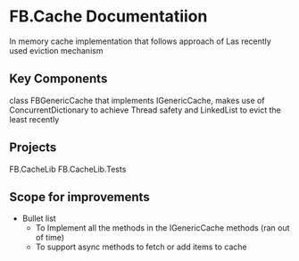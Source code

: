 # FB.Cache Documentatiion
In memory cache implementation that follows approach of Las recently used eviction mechanism

## Key Components
class FBGenericCache that implements IGenericCache, makes use of ConcurrentDictionary to achieve Thread safety and 
LinkedList to evict the least recently 

## Projects
FB.CacheLib
FB.CacheLib.Tests

## Scope for improvements

* Bullet list 
	* To Implement all the methods in the IGenericCache methods (ran out of time)
	* To support async methods to fetch or add items to cache